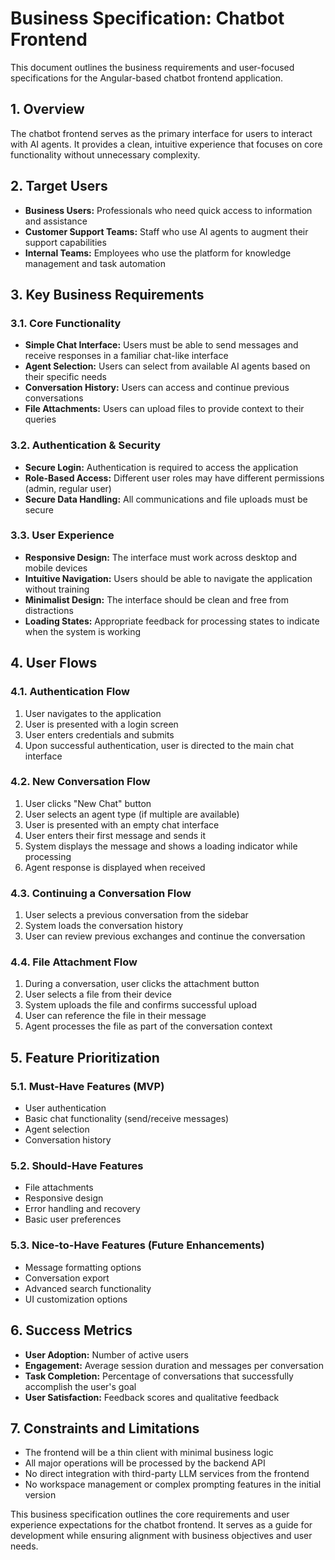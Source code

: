 # Business Specification: Chatbot Frontend

This document outlines the business requirements and user-focused specifications for the Angular-based chatbot frontend application.

## 1. Overview

The chatbot frontend serves as the primary interface for users to interact with AI agents. It provides a clean, intuitive experience that focuses on core functionality without unnecessary complexity.

## 2. Target Users

- **Business Users:** Professionals who need quick access to information and assistance
- **Customer Support Teams:** Staff who use AI agents to augment their support capabilities
- **Internal Teams:** Employees who use the platform for knowledge management and task automation

## 3. Key Business Requirements

### 3.1. Core Functionality

- **Simple Chat Interface:** Users must be able to send messages and receive responses in a familiar chat-like interface
- **Agent Selection:** Users can select from available AI agents based on their specific needs
- **Conversation History:** Users can access and continue previous conversations
- **File Attachments:** Users can upload files to provide context to their queries

### 3.2. Authentication & Security

- **Secure Login:** Authentication is required to access the application
- **Role-Based Access:** Different user roles may have different permissions (admin, regular user)
- **Secure Data Handling:** All communications and file uploads must be secure

### 3.3. User Experience

- **Responsive Design:** The interface must work across desktop and mobile devices
- **Intuitive Navigation:** Users should be able to navigate the application without training
- **Minimalist Design:** The interface should be clean and free from distractions
- **Loading States:** Appropriate feedback for processing states to indicate when the system is working

## 4. User Flows

### 4.1. Authentication Flow

1. User navigates to the application
2. User is presented with a login screen
3. User enters credentials and submits
4. Upon successful authentication, user is directed to the main chat interface

### 4.2. New Conversation Flow

1. User clicks "New Chat" button
2. User selects an agent type (if multiple are available)
3. User is presented with an empty chat interface
4. User enters their first message and sends it
5. System displays the message and shows a loading indicator while processing
6. Agent response is displayed when received

### 4.3. Continuing a Conversation Flow

1. User selects a previous conversation from the sidebar
2. System loads the conversation history
3. User can review previous exchanges and continue the conversation

### 4.4. File Attachment Flow

1. During a conversation, user clicks the attachment button
2. User selects a file from their device
3. System uploads the file and confirms successful upload
4. User can reference the file in their message
5. Agent processes the file as part of the conversation context

## 5. Feature Prioritization

### 5.1. Must-Have Features (MVP)

- User authentication
- Basic chat functionality (send/receive messages)
- Agent selection
- Conversation history

### 5.2. Should-Have Features

- File attachments
- Responsive design
- Error handling and recovery
- Basic user preferences

### 5.3. Nice-to-Have Features (Future Enhancements)

- Message formatting options
- Conversation export
- Advanced search functionality
- UI customization options

## 6. Success Metrics

- **User Adoption:** Number of active users
- **Engagement:** Average session duration and messages per conversation
- **Task Completion:** Percentage of conversations that successfully accomplish the user's goal
- **User Satisfaction:** Feedback scores and qualitative feedback

## 7. Constraints and Limitations

- The frontend will be a thin client with minimal business logic
- All major operations will be processed by the backend API
- No direct integration with third-party LLM services from the frontend
- No workspace management or complex prompting features in the initial version

This business specification outlines the core requirements and user experience expectations for the chatbot frontend. It serves as a guide for development while ensuring alignment with business objectives and user needs.